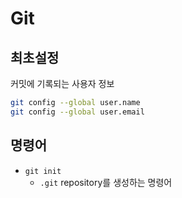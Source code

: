 # Git

## 최초설정
커밋에 기록되는 사용자 정보
```bash
git config --global user.name
git config --global user.email
```
## 명령어
- `git init`
    - `.git` repository를 생성하는 명령어
    